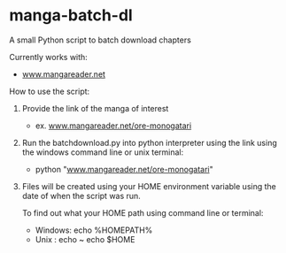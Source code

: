 # manga-batch-dl
A small Python script to batch download chapters

Currently works with: 
- www.mangareader.net

How to use the script:

1. Provide the link of the manga of interest
   - ex. www.mangareader.net/ore-monogatari

2. Run the batchdownload.py into python interpreter using the link using
   the windows command line or unix terminal:
   - python "www.mangareader.net/ore-monogatari"

3. Files will be created using your HOME environment variable using the date
   of when the script was run.

   To find out what your HOME path using command line or terminal:
   - Windows: echo %HOMEPATH%
   - Unix   : echo ~ 
            echo $HOME


